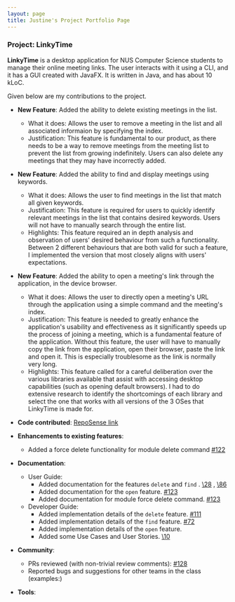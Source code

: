 ```yaml
---
layout: page
title: Justine's Project Portfolio Page
---
```


### Project: LinkyTime

**LinkyTime** is a desktop application for NUS Computer Science students to manage their online meeting links. The user interacts with it using a CLI, and it has a GUI created with JavaFX. It is written in Java, and has about 10 kLoC.

Given below are my contributions to the project.

* **New Feature**: Added the ability to delete existing meetings in the list.
    * What it does: Allows the user to remove a meeting in the list and all associated informaion by specifying the
      index.
    * Justification: This feature is fundamental to our product, as there needs to be a way to remove meetings from the
      meeting list to prevent the list from growing indefinitely. Users can also delete any meetings that they may have
      incorrectly added.

* **New Feature**: Added the ability to find and display meetings using keywords.
    * What it does: Allows the user to find meetings in the list that match all given keywords.
    * Justification: This feature is required for users to quickly identify relevant meetings in the list that contains
      desired keywords. Users will not have to manually search through the entire list.
    * Highlights: This feature required an in depth analysis and observation of users' desired behaviour from such a
      functionality. Between 2 different behaviours that are both valid for such a feature, I implemented the version
      that most closely aligns with users' expectations.

* **New Feature**: Added the ability to open a meeting's link through the application, in the device browser.
    * What it does: Allows the user to directly open a meeting's URL through the application using a simple command and
      the meeting's index.
    * Justification: This feature is needed to greatly enhance the application's usability and effectiveness as it
      significantly speeds up the process of joining a meeting, which is a fundamental feature of the application.
      Without this feature, the user will have to manually copy the link from the application, open their browser, paste
      the link and open it. This is especially troublesome as the link is normally very long.
    * Highlights: This feature called for a careful deliberation over the various libraries available that assist with
      accessing desktop capabilities (such as opening default browsers). I had to do extensive research to identify the
      shortcomings of each library and select the one that works with all versions of the 3 OSes that LinkyTime is made
      for.

* **Code
  contributed**: [RepoSense link](https://nus-cs2103-ay2122s2.github.io/tp-dashboard/?search=AY2122S2-CS2103T-T13-3%2Ftp&sort=groupTitle&sortWithin=title&timeframe=commit&mergegroup=&groupSelect=groupByRepos&breakdown=true&checkedFileTypes=docs~functional-code~test-code~other&since=2022-02-18&tabOpen=true&tabType=authorship&tabAuthor=justinekoh&tabRepo=AY2122S2-CS2103T-T13-3%2Ftp%5Bmaster%5D&authorshipIsMergeGroup=false&authorshipFileTypes=docs~functional-code~test-code~other&authorshipIsBinaryFileTypeChecked=false)


* **Enhancements to existing features**:
    * Added a force delete functionality for module delete
      command [\#122](https://github.com/AY2122S2-CS2103T-T13-3/tp/pull/122)

* **Documentation**:
    * User Guide:
        * Added documentation for the features `delete` and `find`
          . [\28](https://github.com/AY2122S2-CS2103T-T13-3/tp/pull/28)
          , [\86](https://github.com/AY2122S2-CS2103T-T13-3/tp/pull/86)
        * Added documentation for the `open` feature. [\#123](https://github.com/AY2122S2-CS2103T-T13-3/tp/pull/123)
        * Added documentation for module force delete
          command. [\#123](https://github.com/AY2122S2-CS2103T-T13-3/tp/pull/123)
    * Developer Guide:
        * Added implementation details of the `delete`
          feature. [\#111](https://github.com/AY2122S2-CS2103T-T13-3/tp/pull/111)
        * Added implementation details of the `find`
          feature. [\#72](https://github.com/AY2122S2-CS2103T-T13-3/tp/pull/112)
        * Added implementation details of the `open` feature.
        * Added some Use Cases and User Stories. [\10](https://github.com/AY2122S2-CS2103T-T13-3/tp/pull/10)

* **Community**:
    * PRs reviewed (with non-trivial review comments): [\#128](https://github.com/AY2122S2-CS2103T-T13-3/tp/pull/128)
    * Reported bugs and suggestions for other teams in the class (examples:)

* **Tools**:

